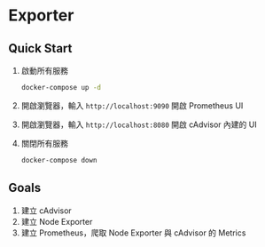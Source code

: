 # Exporter

## Quick Start

1. 啟動所有服務

    ```bash
    docker-compose up -d
    ```

2. 開啟瀏覽器，輸入 `http://localhost:9090` 開啟 Prometheus UI
3. 開啟瀏覽器，輸入 `http://localhost:8080` 開啟 cAdvisor 內建的 UI
4. 關閉所有服務

    ```bash
    docker-compose down
    ```

## Goals

1. 建立 cAdvisor
2. 建立 Node Exporter
3. 建立 Prometheus，爬取 Node Exporter 與 cAdvisor 的 Metrics
